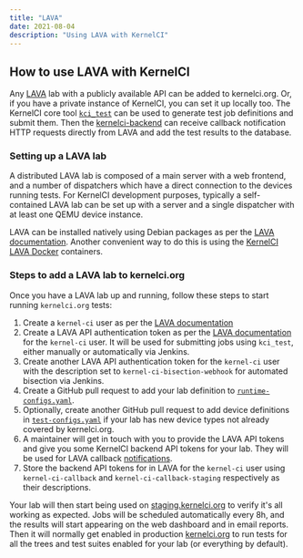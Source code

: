 ```yaml
---
title: "LAVA"
date: 2021-08-04
description: "Using LAVA with KernelCI"
---
```


## How to use LAVA with KernelCI

Any [LAVA](https://www.lavasoftware.org/) lab with a publicly available API can
be added to kernelci.org.  Or, if you have a private instance of KernelCI, you
can set it up locally too.  The KernelCI core tool [`kci_test`](kci_test.md)
can be used to generate test job definitions and submit them.  Then the
[kernelci-backend](https://github.com/kernelci/kernelci-backend) can receive
callback notification HTTP requests directly from LAVA and add the test results
to the database.


### Setting up a LAVA lab

A distributed LAVA lab is composed of a main server with a web frontend, and a
number of dispatchers which have a direct connection to the devices running
tests.  For KernelCI development purposes, typically a self-contained LAVA lab
can be set up with a server and a single dispatcher with at least one QEMU
device instance.

LAVA can be installed natively using Debian packages as per the [LAVA
documentation](https://docs.lavasoftware.org/lava/pipeline-server.html).
Another convenient way to do this is using the [KernelCI LAVA
Docker](https://github.com/kernelci/lava-docker) containers.


### Steps to add a LAVA lab to kernelci.org

Once you have a LAVA lab up and running, follow these steps to start running
`kernelci.org` tests:

1. Create a `kernel-ci` user as per the [LAVA
documentation](https://docs.lavasoftware.org/lava/simple-admin.html#index-11)
1. Create a LAVA API authentication token as per the [LAVA
documentation](https://docs.lavasoftware.org/lava/first_steps.html#index-1) for
the `kernel-ci` user.  It will be used for submitting jobs using `kci_test`,
either manually or automatically via Jenkins.
1. Create another LAVA API authentication token for the `kernel-ci` user with
   the description set to `kernel-ci-bisection-webhook` for automated
   bisection via Jenkins.
1. Create a GitHub pull request to add your lab definition to
   [`runtime-configs.yaml`](https://github.com/kernelci/kernelci-core/blob/main/config/core/runtime-configs.yaml).
1. Optionally, create another GitHub pull request to add device definitions in
   [`test-configs.yaml`](https://github.com/kernelci/kernelci-core/blob/main/config/core/test-configs.yaml)
   if your lab has new device types not already covered by kernelci.org.
1. A maintainer will get in touch with you to provide the LAVA API tokens and
   give you some KernelCI backend API tokens for your lab.  They will be used
   for LAVA callback
   [notifications](https://docs.lavasoftware.org/lava/user-notifications.html#index-0).
1. Store the backend API tokens for in LAVA for the `kernel-ci` user using
   `kernel-ci-callback` and `kernel-ci-callback-staging` respectively as their
   descriptions.

Your lab will then start being used on
[staging.kernelci.org](https://staging.kernelci.org) to verify it's all working
as expected.  Jobs will be scheduled automatically every 8h, and the results
will start appearing on the web dashboard and in email reports.  Then it will
normally get enabled in production [kernelci.org](https://kernelci.org) to run
tests for all the trees and test suites enabled for your lab (or everything by
default).
